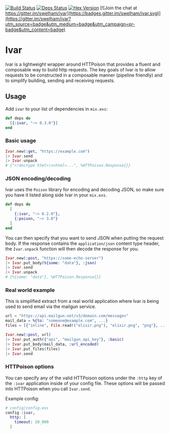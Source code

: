[![Build Status](https://travis-ci.org/swelham/ivar.svg?branch=master)](https://travis-ci.org/swelham/ivar) [![Deps Status](https://beta.hexfaktor.org/badge/all/github/swelham/ivar.svg?branch=master)](https://beta.hexfaktor.org/github/swelham/ivar) [![Hex Version](https://img.shields.io/hexpm/v/ivar.svg)](https://hex.pm/packages/ivar) [![Join the chat at https://gitter.im/swelham/ivar](https://badges.gitter.im/swelham/ivar.svg)](https://gitter.im/swelham/ivar?utm_source=badge&utm_medium=badge&utm_campaign=pr-badge&utm_content=badge)

# Ivar

Ivar is a lightweight wrapper around HTTPoison that provides a fluent and composable way to build http requests.
The key goals of Ivar is to allow requests to be constructed in a composable manner (pipeline friendly) and to 
simplify building, sending and receiving requests.

## Usage

Add `ivar` to your list of dependencies in `mix.exs`:

```elixir
def deps do
  [{:ivar, "~> 0.3.0"}]
end
```

### Basic usage


```elixir
Ivar.new(:get, "https://example.com")
|> Ivar.send
|> Ivar.unpack
# {"<!doctype html>\n<html>...", %HTTPoison.Response{}}
```

### JSON encoding/decoding

Ivar uses the `Poison` library for encoding and decoding JSON, so make sure you
have it listed along side Ivar in your `mix.exs`.

```elixir
def deps do
  [
    {:ivar, "~> 0.2.0"},
    {:poison, "~> 3.0"}
  ]
end
```
You can then specify that you want to send JSON when putting the request body. If 
the response contains the `application/json` content type header, the `Ivar.unpack` 
function will then decode the response for you.

```elixir
Ivar.new(:post, "https://some-echo-server")
|> Ivar.put_body(%{some: "data"}, :json)
|> Ivar.send
|> Ivar.unpack
# {%{some: "data"}, %HTTPoison.Response{}}
```


### Real world example

This is simplified extract from a real world application where Ivar is being used to
send email via the mailgun service.

```elixir
url = "https://api.mailgun.net/v3/domain.com/messages"
mail_data = %{to: "someone@example.com", ...}
files = [{"inline", File.read!("elixir.png"), "elixir.png", "png"}, ...]

Ivar.new(:post, url)
|> Ivar.put_auth({"api", "mailgun_api_key"}, :basic)
|> Ivar.put_body(mail_data, :url_encoded)
|> Ivar.put_files(files)
|> Ivar.send
```
### HTTPoison options

You can specify any of the valid HTTPoison options under the `:http` key of the `:ivar` application inside of your config file. These options will be passed into HTTPoison when you call `Ivar.send`.

Example config:

```elixir
# config/config.exs
config :ivar,
  http: [
    timeout: 10_000
  ]
```
